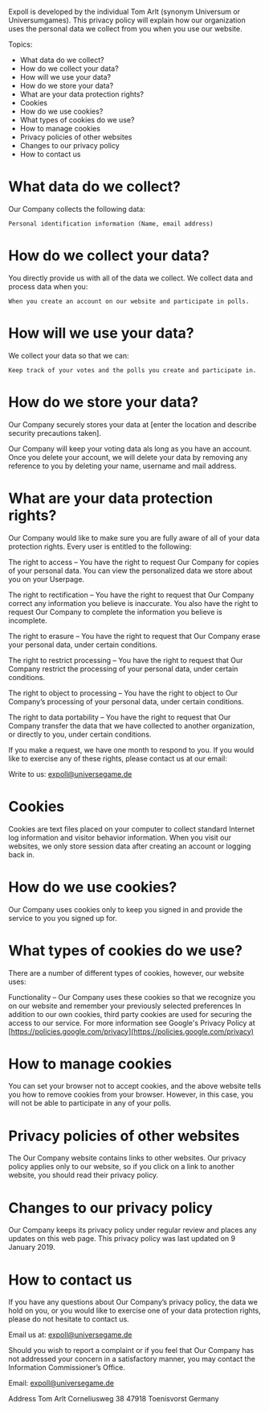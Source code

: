 Expoll is developed by the individual Tom Arlt (synonym Universum or Universumgames). This privacy policy will explain how our organization uses the personal data we collect from you when you use our website.

Topics:

-   What data do we collect?
-   How do we collect your data?
-   How will we use your data?
-   How do we store your data?
-   What are your data protection rights?
-   Cookies
-   How do we use cookies?
-   What types of cookies do we use?
-   How to manage cookies
-   Privacy policies of other websites
-   Changes to our privacy policy
-   How to contact us

# What data do we collect?

Our Company collects the following data:

    Personal identification information (Name, email address)

# How do we collect your data?

You directly provide us with all of the data we collect. We collect data and process data when you:

    When you create an account on our website and participate in polls.

# How will we use your data?

We collect your data so that we can:

    Keep track of your votes and the polls you create and participate in.

# How do we store your data?

Our Company securely stores your data at [enter the location and describe security precautions taken].

Our Company will keep your voting data als long as you have an account. Once you delete your account, we will delete your data by removing any reference to you by deleting your name, username and mail address.

# What are your data protection rights?

Our Company would like to make sure you are fully aware of all of your data protection rights. Every user is entitled to the following:

The right to access – You have the right to request Our Company for copies of your personal data. You can view the personalized data we store about you on your Userpage.

The right to rectification – You have the right to request that Our Company correct any information you believe is inaccurate. You also have the right to request Our Company to complete the information you believe is incomplete.

The right to erasure – You have the right to request that Our Company erase your personal data, under certain conditions.

The right to restrict processing – You have the right to request that Our Company restrict the processing of your personal data, under certain conditions.

The right to object to processing – You have the right to object to Our Company’s processing of your personal data, under certain conditions.

The right to data portability – You have the right to request that Our Company transfer the data that we have collected to another organization, or directly to you, under certain conditions.

If you make a request, we have one month to respond to you. If you would like to exercise any of these rights, please contact us at our email:

Write to us: [expoll@universegame.de](mailto:expoll@universegame.de)

# Cookies

Cookies are text files placed on your computer to collect standard Internet log information and visitor behavior information. When you visit our websites, we only store session data after creating an account or logging back in.

# How do we use cookies?

Our Company uses cookies only to keep you signed in and provide the service to you you signed up for.

# What types of cookies do we use?

There are a number of different types of cookies, however, our website uses:

Functionality – Our Company uses these cookies so that we recognize you on our website and remember your previously selected preferences
In addition to our own cookies, third party cookies are used for securing the access to our service. For more information see Google's Privacy Policy at [https://policies.google.com/privacy](https://policies.google.com/privacy)

# How to manage cookies

You can set your browser not to accept cookies, and the above website tells you how to remove cookies from your browser. However, in this case, you will not be able to participate in any of your polls.

# Privacy policies of other websites

The Our Company website contains links to other websites. Our privacy policy applies only to our website, so if you click on a link to another website, you should read their privacy policy.

# Changes to our privacy policy

Our Company keeps its privacy policy under regular review and places any updates on this web page. This privacy policy was last updated on 9 January 2019.

# How to contact us

If you have any questions about Our Company’s privacy policy, the data we hold on you, or you would like to exercise one of your data protection rights, please do not hesitate to contact us.

Email us at: [expoll@universegame.de](mailto:expoll@universegame.de)

Should you wish to report a complaint or if you feel that Our Company has not addressed your concern in a satisfactory manner, you may contact the Information Commissioner’s Office.

Email: [expoll@universegame.de](mailto:expoll@universegame.de)

Address
Tom Arlt
Corneliusweg 38
47918 Toenisvorst
Germany
